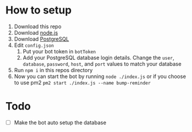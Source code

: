 # How to setup
1. Download this repo
2. Download [node.js](https://nodejs.org/en/download/)
3. Download [PostgreSQL](https://www.postgresql.org/download/)
4. Edit `config.json`
    1. Put your bot token in `botToken`
    2. Add your PostgreSQL database login details. Change the `user`, `database`, `password`, `host`, and `port` values to match your database
5. Run `npm i` in this repos directory
6. Now you can start the bot by running `node ./index.js` or if you choose to use pm2 `pm2 start ./index.js --name bump-reminder`

# Todo
 - [ ] Make the bot auto setup the database
